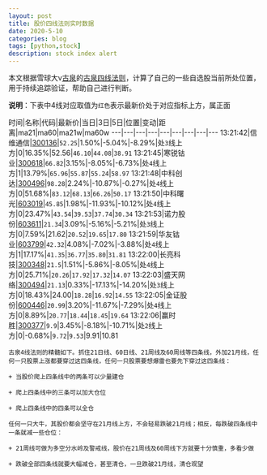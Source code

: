 ```yaml
---
layout: post
title: 股价四线法则实时数据
date: 2020-5-10
categories: blog
tags: [python,stock]
description: stock index alert
---
```



本文根据雪球大v[古泉](https://xueqiu.com/u/7148646888)的[古泉四线法则](https://xueqiu.com/7148646888/130498192)，计算了自己的一些自选股当前所处位置，用于持续追踪验证，帮助自己进行判断。

**说明**：下表中4线对应取值为`红色`表示最新价处于对应指标上方，属正面

时间|名称|代码|最新价|当日|3日|5日|位置|变动|距离|ma21|ma60|ma21w|ma60w
---|---|---|---|---|---|---|---|---
13:21:42|信维通信|[300136](https://xueqiu.com/S/SZ300136)|`52.25`|1.50%|-5.04%|-8.29%|处`3`线上方|0|16.35%|52.56|`46.10`|`44.08`|`38.91`
13:21:45|寒锐钴业|[300618](https://xueqiu.com/S/SZ300618)|`66.82`|3.15%|-8.05%|-6.73%|处`4`线上方|1|13.79%|`65.96`|`55.87`|`55.24`|`58.97`
13:21:48|中科创达|[300496](https://xueqiu.com/S/SZ300496)|`98.28`|2.24%|-10.87%|-0.27%|处`4`线上方|0|51.68%|`83.12`|`68.13`|`66.26`|`50.17`
13:21:50|中科曙光|[603019](https://xueqiu.com/S/SH603019)|`45.85`|1.98%|-11.93%|-10.12%|处`4`线上方|0|23.47%|`43.54`|`39.53`|`37.74`|`30.34`
13:21:53|诺力股份|[603611](https://xueqiu.com/S/SH603611)|`21.34`|3.09%|-5.16%|-5.21%|处`3`线上方|0|7.59%|21.62|`20.52`|`19.65`|`17.80`
13:21:59|华友钴业|[603799](https://xueqiu.com/S/SH603799)|`42.32`|4.08%|-7.02%|-3.88%|处`4`线上方|1|17.17%|`41.35`|`36.77`|`35.80`|`31.81`
13:22:00|长亮科技|[300348](https://xueqiu.com/S/SZ300348)|`21.5`|1.51%|-5.86%|-8.05%|处`4`线上方|0|25.71%|`20.26`|`17.92`|`17.32`|`14.07`
13:22:03|盛天网络|[300494](https://xueqiu.com/S/SZ300494)|`21.13`|0.33%|-17.13%|-14.20%|处`3`线上方|0|18.43%|24.00|`18.28`|`16.92`|`14.55`
13:22:05|金证股份|[600446](https://xueqiu.com/S/SH600446)|`20.99`|3.20%|-11.67%|-7.29%|处`4`线上方|0|8.89%|`20.77`|`18.44`|`18.45`|`19.64`
13:22:06|赢时胜|[300377](https://xueqiu.com/S/SZ300377)|`9.9`|3.45%|-8.18%|-10.71%|处`2`线上方|0|-0.68%|`9.72`|`9.53`|9.91|10.81

```
古泉4线法则的精髓如下。抓住21日线、60日线、21周线及60周线等四条线，外加21月线，任何一只股票上涨都要穿过这四条线，任何一只股票要想爆雷也要先下穿过这四条线：

+ 当股价爬上四条线中的两条可以少量建仓

+ 爬上四条线中的三条可以加大仓位

+ 爬上四条线中的四条可以全仓

任何一只大牛，其股价都会坚守在21月线上方，不会轻易跌破21月线；相反，每跌破四条线中一条就减一些仓位：

+ 21周线可做为多空分水岭及警戒线，股价在21周线及60周线下方就要十分慎重，多看少做

+ 跌破全部四条线就要大幅减仓，甚至清仓，一旦跌破21月线，清仓观望
```